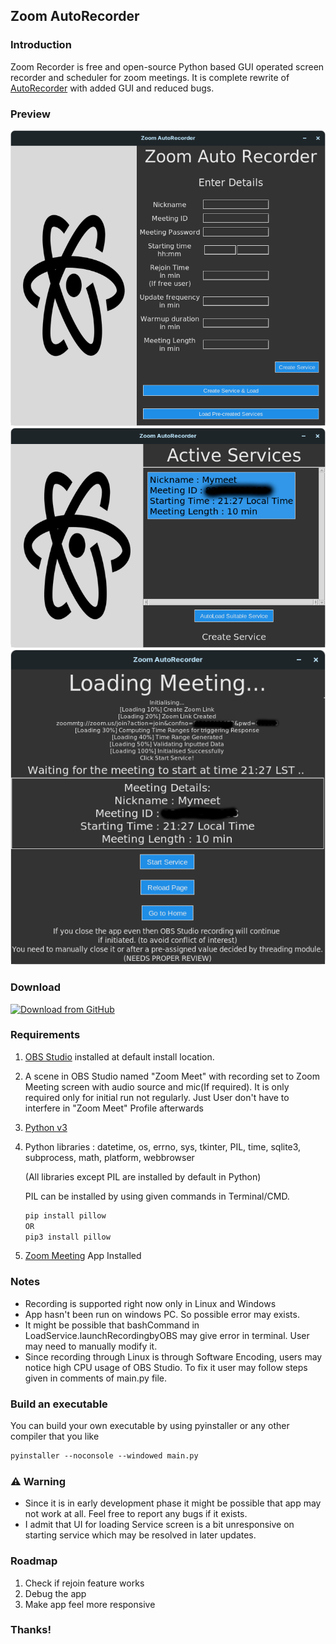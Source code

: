 ## Zoom AutoRecorder

### Introduction
Zoom Recorder is free and open-source Python based GUI operated screen recorder and scheduler for zoom meetings.
It is complete rewrite of [AutoRecorder](https://github.com/Microsoftlabs/AutoRecorder) with added GUI and reduced bugs.

### Preview
![HomePage](https://github.com/Microsoftlabs/Zoom-AutoRecorder/blob/main/docs/1.png)
![Service View Page](https://github.com/Microsoftlabs/Zoom-AutoRecorder/blob/main/docs/2.png)
![Meeting Loading Page](https://github.com/Microsoftlabs/Zoom-AutoRecorder/blob/main/docs/3.png)

### Download
[<img src="https://img.shields.io/badge/GitHub-181717?logo=github&logoColor=white"
     alt="Download from GitHub"
     height="60">](https://github.com/Microsoftlabs/Zoom-AutoRecorder/releases)


### Requirements
1. [OBS Studio](https://obsproject.com/) installed at default install location.

2. A scene in OBS Studio named "Zoom Meet" with recording set to Zoom Meeting screen with audio source and mic(If required). It is only required only for initial run not regularly. Just User don't have to interfere in "Zoom Meet" Profile afterwards
   
3. [Python v3](https://www.python.org/)

4. Python libraries : datetime, os, errno, sys, tkinter, PIL, time, sqlite3, subprocess, math, platform, webbrowser
  
   (All libraries except PIL are installed by default in Python)
  
   PIL can be installed by using given commands in Terminal/CMD.
   ```markdown
   pip install pillow
   OR
   pip3 install pillow
   ```
  
5. [Zoom Meeting](https://zoom.us/) App Installed

### Notes
- Recording is supported right now only in Linux and Windows
- App hasn't been run on windows PC. So possible error may exists.
- It might be possible that bashCommand in LoadService.launchRecordingbyOBS may give error in terminal. User may need to manually modify it.
- Since recording through Linux is through Software Encoding, users may notice high CPU usage of OBS Studio. To fix it user may follow steps given in comments of main.py file.

### Build an executable
You can build your own executable by using pyinstaller or any other compiler that you like
```markdown
pyinstaller --noconsole --windowed main.py
```

### :warning: Warning
- Since it is in early development phase it might be possible that app may not work at all. Feel free to report any bugs if it exists.
- I admit that UI for loading Service screen is a bit unresponsive on starting service which may be resolved in later updates.

### Roadmap
1. Check if rejoin feature works
2. Debug the app
3. Make app feel more responsive

### Thanks!
